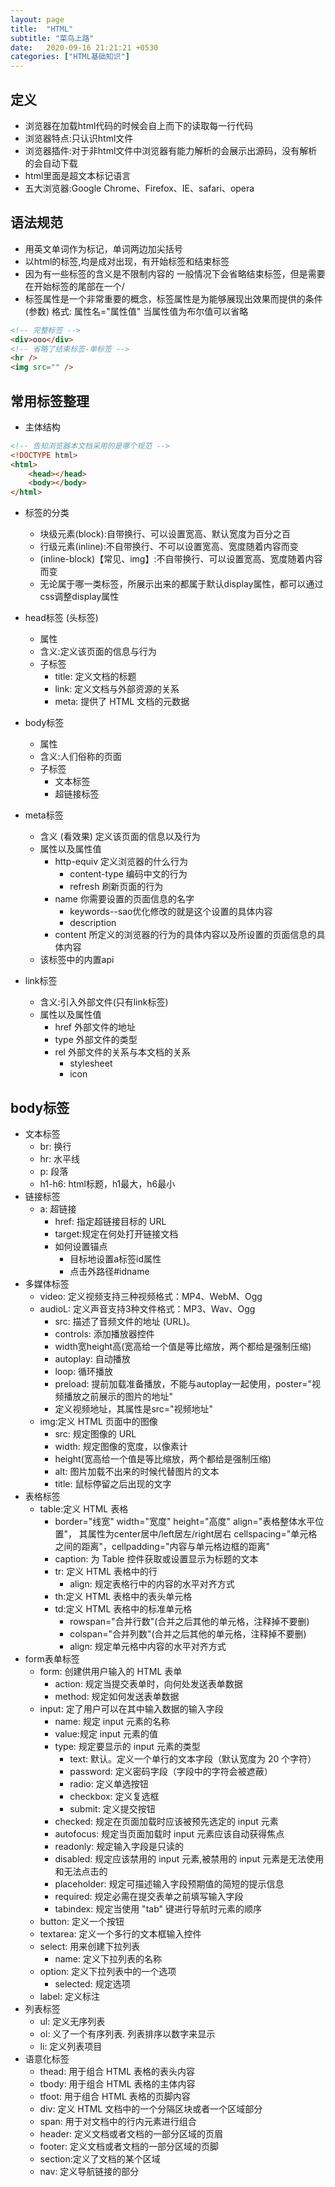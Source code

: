 ```yaml
---
layout: page
title:  "HTML"
subtitle: "菜鸟上路"
date:   2020-09-16 21:21:21 +0530
categories: ["HTML基础知识"]
---
```


## 定义

- 浏览器在加载html代码的时候会自上而下的读取每一行代码
- 浏览器特点:只认识html文件
- 浏览器插件:对于非html文件中浏览器有能力解析的会展示出源码，没有解析的会自动下载
- html里面是超文本标记语言
- 五大浏览器:Google Chrome、Firefox、IE、safari、opera

## 语法规范

- 用英文单词作为标记，单词两边加尖括号
- 以html的标签,均是成对出现，有开始标签和结束标签
- 因为有一些标签的含义是不限制内容的 一般情况下会省略结束标签，但是需要在开始标签的尾部在一个/
- 标签属性是一个非常重要的概念，标签属性是为能够展现出效果而提供的条件(参数) 格式: 属性名="属性值" 当属性值为布尔值可以省略

```html
<!-- 完整标签 -->
<div>ooo</div>
<!-- 省略了结束标签-单标签 -->
<hr />
<img src="" />
```

## 常用标签整理

-  主体结构

```html
<!-- 告知浏览器本文档采用的是哪个规范 -->
<!DOCTYPE html>
<html>
    <head></head>
    <body></body>
</html>
```

- 标签的分类
    - 块级元素(block):自带换行、可以设置宽高、默认宽度为百分之百
    - 行级元素(inline):不自带换行、不可以设置宽高、宽度随着内容而变
    - (inline-block)【常见、img】:不自带换行、可以设置宽高、宽度随着内容而变
    - 无论属于哪一类标签，所展示出来的都属于默认display属性，都可以通过css调整display属性

- head标签 (头标签)
    - 属性
    - 含义:定义该页面的信息与行为
    - 子标签
        - title: 定义文档的标题
        - link: 定义文档与外部资源的关系
        - meta: 提供了 HTML 文档的元数据
- body标签
    - 属性
    - 含义:人们俗称的页面
    - 子标签
        - 文本标签
        - 超链接标签
- meta标签
    - 含义 (看效果) 定义该页面的信息以及行为
    - 属性以及属性值
        - http-equiv 定义浏览器的什么行为
            - content-type 编码中文的行为
            - refresh 刷新页面的行为
        - name 你需要设置的页面信息的名字
            - keywords--sao优化修改的就是这个设置的具体内容
            - description
        - content 所定义的浏览器的行为的具体内容以及所设置的页面信息的具体内容
    - 该标签中的内置api
- link标签
    - 含义:引入外部文件(只有link标签)
    - 属性以及属性值
        - href 外部文件的地址
        - type 外部文件的类型
        - rel 外部文件的关系与本文档的关系
            - stylesheet
            - icon

## body标签
- 文本标签
    - br: 换行
    - hr: 水平线
    - p: 段落
    - h1-h6: html标题，h1最大，h6最小
- 链接标签
    - a: 超链接
        - href:  指定超链接目标的 URL
        - target:规定在何处打开链接文档
        - 如何设置锚点
            - 目标地设置a标签id属性
            - 点击外路径#idname
- 多媒体标签
    - video: 定义视频支持三种视频格式：MP4、WebM、Ogg
    - audioL: 定义声音支持3种文件格式：MP3、Wav、Ogg
        - src: 描述了音频文件的地址 (URL)。
        - controls: 添加播放器控件
        - width宽height高(宽高给一个值是等比缩放，两个都给是强制压缩)
        - autoplay: 自动播放
        - loop: 循环播放
        - preload: 提前加载准备播放，不能与autoplay一起使用，poster="视频播放之前展示的图片的地址"
        - 定义视频地址，其属性是src="视频地址"
    - img:定义 HTML 页面中的图像
        - src: 规定图像的 URL
        - width: 规定图像的宽度，以像素计
        - height(宽高给一个值是等比缩放，两个都给是强制压缩)
        - alt: 图片加载不出来的时候代替图片的文本
        - title: 鼠标停留之后出现的文字
- 表格标签
    - table:定义 HTML 表格
        - border="线宽" width="宽度" height="高度" align="表格整体水平位置"，
          其属性为center居中/left居左/right居右 
          cellspacing="单元格之间的距离"，cellpadding="内容与单元格边框的距离"
        - caption: 为 Table 控件获取或设置显示为标题的文本
        - tr: 定义 HTML 表格中的行
            - align: 规定表格行中的内容的水平对齐方式
        - th:定义 HTML 表格中的表头单元格
        - td:定义 HTML 表格中的标准单元格
            - rowspan="合并行数"(合并之后其他的单元格，注释掉不要删)
            - colspan="合并列数"(合并之后其他的单元格，注释掉不要删)
            - align: 规定单元格中内容的水平对齐方式
- form表单标签
    - form: 创建供用户输入的 HTML 表单
        - action: 规定当提交表单时，向何处发送表单数据
        - method: 规定如何发送表单数据
    - input: 定了用户可以在其中输入数据的输入字段
        - name: 规定 input 元素的名称
        - value:规定 input 元素的值
        - type: 规定要显示的 input 元素的类型
            - text: 默认。定义一个单行的文本字段（默认宽度为 20 个字符）
            - password: 定义密码字段（字段中的字符会被遮蔽）
            - radio: 定义单选按钮
            - checkbox: 定义复选框
            - submit: 定义提交按钮
        - checked: 规定在页面加载时应该被预先选定的 input 元素
        - autofocus: 规定当页面加载时 input 元素应该自动获得焦点
        - readonly: 规定输入字段是只读的
        - disabled: 规定应该禁用的 input 元素,被禁用的 input 元素是无法使用和无法点击的
        - placeholder: 规定可描述输入字段预期值的简短的提示信息
        - required: 规定必需在提交表单之前填写输入字段
        - tabindex: 规定当使用 "tab" 键进行导航时元素的顺序
    - button: 定义一个按钮
    - textarea: 定义一个多行的文本框输入控件
    - select: 用来创建下拉列表
        - name: 定义下拉列表的名称
    - option: 定义下拉列表中的一个选项
        - selected: 规定选项
    - label: 定义标注
- 列表标签
    - ul: 定义无序列表
    - ol: 义了一个有序列表. 列表排序以数字来显示
    - li: 定义列表项目
- 语意化标签
    - thead: 用于组合 HTML 表格的表头内容
    - tbody: 用于组合 HTML 表格的主体内容
    - tfoot: 用于组合 HTML 表格的页脚内容
    - div: 定义 HTML 文档中的一个分隔区块或者一个区域部分
    - span: 用于对文档中的行内元素进行组合
    - header: 定义文档或者文档的一部分区域的页眉
    - footer: 定义文档或者文档的一部分区域的页脚
    - section:定义了文档的某个区域
    - nav: 定义导航链接的部分